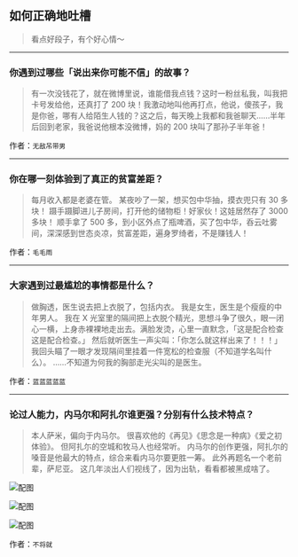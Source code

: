 ## 如何正确地吐槽

> 看点好段子，有个好心情～


 
---

### 你遇到过哪些「说出来你可能不信」的故事？

> 有一次没钱花了，就在微博里说，谁能借我点钱？这时一粉丝私我，叫我把卡号发给他，还真打了 200 块！我激动地叫他再打点，他说，傻孩子，我是你爸，哪有人给陌生人钱的？这之后，每天晚上我都和我爸聊天……半年后回到老家，我爸说他根本没微博，妈的 200 块叫了那孙子半年爸！


作者：`无敌吊带男`

---

### 你在哪一刻体验到了真正的贫富差距？

> 每月收入都是老婆在管。
> 某夜吵了一架，想买包中华抽，摸衣兜只有 30 多块！
> 蹑手蹑脚进儿子房间，打开他的储物柜！好家伙！这娃居然存了 3000 多块！
> 顺手拿了 500 多，到小区外点了瓶啤酒，买了包中华，呑云吐雾间，深深感到世态炎凉，贫富差距，遍身罗绮者，不是赚钱人！


作者：`毛毛雨`

---

### 大家遇到过最尴尬的事情都是什么？

> 做胸透，医生说去把上衣脱了，包括内衣。
> 我是女生，医生是个瘦瘦的中年男人。
> 我在 X 光室里的隔间把上衣脱个精光，思想斗争了很久，眼一闭心一横，上身赤裸裸地走出去。满脸发烫，心里一直默念，「这是配合检查这是配合检查。」
> 然后就听医生一声尖叫：「你怎么就这样出来了！！！」
> 我回头瞄了一眼才发现隔间里挂着一件宽松的检查服（不知道学名叫什么）。
> ……不知道为何我的胸部走光尖叫的是医生。


作者：`蓝蓝蓝蓝蓝`

---

### 论过人能力，内马尔和阿扎尔谁更强？分别有什么技术特点？

> 本人萨米，偏向于内马尔。
> 很喜欢他的《再见》《思念是一种病》《爱之初体验》。
> 但阿扎尓的空城和牧马人也经常听。
> 内马尔的创作更强，阿扎尔的嗓音是他最大的特点，综合来看内马尔要更胜一筹。
> 此外再题名一个老前辈，萨尼亚。
> 这几年淡出人们视线了，因为出轨，看看都被黑成啥了。



![配图](http://pic4.zhimg.com/70/v2-7244a7d30abe25dfc115a47df8abe1bf_b.jpg)



![配图](http://pic3.zhimg.com/70/v2-6e1c2ec690f4357ac1ac5252e59932e2_b.jpg)



![配图](http://pic1.zhimg.com/70/v2-b9f562e1e250ae410b4e71d97332f1d8_b.jpg)


作者：`不将就`
